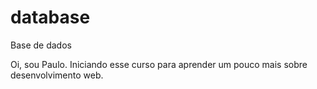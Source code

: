 # database
Base de dados

Oi, sou Paulo. Iniciando esse curso para aprender um pouco mais sobre desenvolvimento web.
